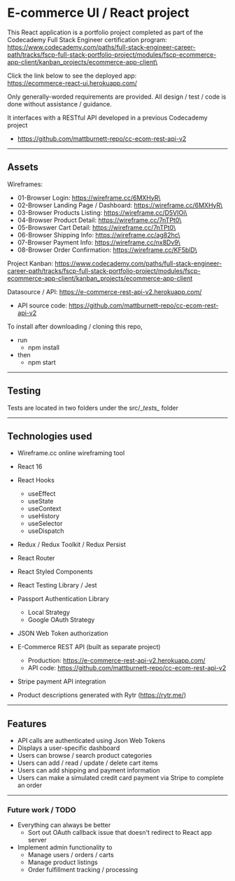 # E-commerce UI / React project

This React application is a portfolio project completed as part of the Codecademy Full Stack Engineer certification program:\
    https://www.codecademy.com/paths/full-stack-engineer-career-path/tracks/fscp-full-stack-portfolio-project/modules/fscp-ecommerce-app-client/kanban_projects/ecommerce-app-client\

Click the link below to see the deployed app:\
https://ecommerce-react-ui.herokuapp.com/

Only generally-worded requirements are provided. All design / test / code is done without assistance / guidance.

It interfaces with a RESTful API developed in a previous Codecademy project
* https://github.com/mattburnett-repo/cc-ecom-rest-api-v2
  
---

## Assets

Wireframes:
* 01-Browser Login: https://wireframe.cc/6MXHyR\
* 02-Browser Landing Page / Dashboard: https://wireframe.cc/6MXHyR\
* 03-Browser Products Listing: https://wireframe.cc/D5VIOi\
* 04-Browser Product Detail: https://wireframe.cc/7nTPt0\
* 05-Browswer Cart Detail: https://wireframe.cc/7nTPt0\
* 06-Browser Shipping Info: https://wireframe.cc/ag82hc\
* 07-Browser Payment Info: https://wireframe.cc/nx8Dv9\
* 08-Browser Order Confirmation: https://wireframe.cc/KF5blD\


Project Kanban: https://www.codecademy.com/paths/full-stack-engineer-career-path/tracks/fscp-full-stack-portfolio-project/modules/fscp-ecommerce-app-client/kanban_projects/ecommerce-app-client

Datasource / API: https://e-commerce-rest-api-v2.herokuapp.com/
* API source code: https://github.com/mattburnett-repo/cc-ecom-rest-api-v2
  
To install after downloading / cloning this repo, 
  * run
    * npm install
  * then
    * npm start
  
---

## Testing
Tests are located in two folders under the src/\__tests\__ folder

---

## Technologies used
* Wireframe.cc online wireframing tool
* React 16
* React Hooks
  * useEffect
  * useState
  * useContext
  * useHistory
  * useSelector
  * useDispatch
* Redux / Redux Toolkit / Redux Persist
* React Router
* React Styled Components
* React Testing Library / Jest
* Passport Authentication Library
  * Local Strategy
  * Google OAuth Strategy 
* JSON Web Token authorization
*  E-Commerce REST API (built as separate project)
     * Production: https://e-commerce-rest-api-v2.herokuapp.com/
     * API code: https://github.com/mattburnett-repo/cc-ecom-rest-api-v2
* Stripe payment API integration

* Product descriptions generated with Rytr (https://rytr.me/)
  
---

## Features
* API calls are authenticated using Json Web Tokens
* Displays a user-specific dashboard
* Users can browse / search product categories
* Users can add / read / update / delete cart items
* Users can add shipping and payment information
* Users can make a simulated credit card payment via Stripe to complete an order

---

### Future work / TODO
* Everything can always be better
  * Sort out OAuth callback issue that doesn't redirect to React app server
* Implement admin functionality to
  * Manage users / orders / carts
  * Manage product listings
  * Order fulfillment tracking / processing
